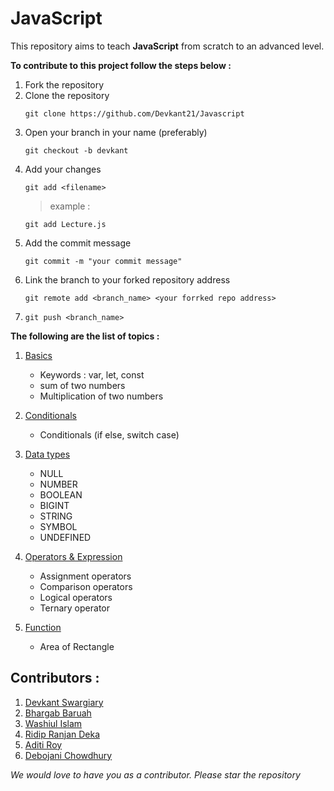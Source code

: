 # JavaScript


This repository aims to teach **JavaScript** from scratch to an advanced level.

**To contribute to this project follow the steps below :**

1. Fork the repository
2. Clone the repository
    ```
    git clone https://github.com/Devkant21/Javascript
    ```
3. Open your branch in your name (preferably)
    ```
    git checkout -b devkant
    ```
4. Add your changes
    ```
    git add <filename>
    ```
    >example : 
    ```
    git add Lecture.js
    ```
5. Add the commit message
    ```
    git commit -m "your commit message"
    ```
6. Link the branch to your forked repository address 
    ```
    git remote add <branch_name> <your forrked repo address>
    ```
7. 
    ```
    git push <branch_name>
**The following are the list of topics :**

1. [Basics](Basics.js)
    - Keywords : var, let, const
    - sum of two numbers
    - Multiplication of two numbers
2. [Conditionals](Conditionals.js)
    - Conditionals (if else, switch case)

3. [Data types](Data_types.js)
    - NULL 
    - NUMBER 
    - BOOLEAN 
    - BIGINT 
    - STRING 
    - SYMBOL 
    - UNDEFINED
    

4. [Operators & Expression](Expression&Operatoros.js)
    - Assignment operators 
    - Comparison operators
    - Logical operators
    - Ternary operator

5. [Function](function.js)
    - Area of Rectangle


## Contributors :

1. [Devkant Swargiary](https://github.com/Devkant21/)
2. [Bhargab Baruah](https://github.com/Bhargabbaruah/)
3. [Washiul Islam](https://github.com/Rashob)
4. [Ridip Ranjan Deka](https://github.com/ridipranjandeka)
5. [Aditi Roy](https://github.com/aditiroy11)
6. [Debojani Chowdhury](https://github.com/debojani23)



*We would love to have you as a contributor. 
Please star the repository*
